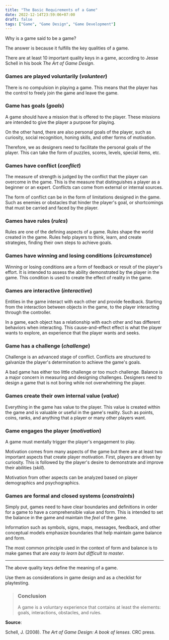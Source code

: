 ```yaml
---
title: "The Basic Requirements of a Game"
date: 2022-12-14T23:59:06+07:00
draft: false
tags: ["Game", "Game Design", "Game Development"]
---
```


Why is a game said to be a game?

The answer is because it fulfills the key qualities of a game. 

There are at least 10 important quality keys in a game, according to Jesse Schell in his book *The Art of Game Design*.

### Games are played voluntarily (*volunteer*)

There is no compulsion in playing a game. This means that the player has the control to freely join the game and leave the game.

### Game has goals (*goals*)

A game should have a mission that is offered to the player. These missions are intended to give the player a purpose for playing.

On the other hand, there are also personal goals of the player, such as curiosity, social recognition, honing skills, and other forms of motivation. 

Therefore, we as designers need to facilitate the personal goals of the player. This can take the form of puzzles, scores, levels, special items, etc.

### Games have conflict (*conflict*)

The measure of strength is judged by the conflict that the player can overcome in the game. This is the measure that distinguishes a player as a beginner or an expert. Conflicts can come from external or internal sources.

The form of conflict can be in the form of limitations designed in the game. Such as enemies or obstacles that hinder the player's goal, or shortcomings that must be carried and faced by the player. 

### Games have rules (*rules*)
   
Rules are one of the defining aspects of a game. Rules shape the world created in the game. Rules help players to think, learn, and create strategies, finding their own steps to achieve goals.

### Games have winning and losing conditions (*circumstance*)

Winning or losing conditions are a form of feedback or result of the player's effort. It is intended to assess the ability demonstrated by the player in the game. This condition is used to create the effect of reality in the game.

### Games are interactive (*interactive*)

Entities in the game interact with each other and provide feedback. Starting from the interaction between objects in the game, to the player interacting through the controller.

In a game, each object has a relationship with each other and has different behaviors when interacting. This cause-and-effect effect is what the player wants to explore, an experience that the player wants and seeks.

### Game has a challenge (*challenge*)

Challenge is an advanced stage of conflict. Conflicts are structured to galvanize the player's determination to achieve the game's goals. 

A bad game has either too little challenge or too much challenge. Balance is a major concern in measuring and designing challenges. Designers need to design a game that is not boring while not overwhelming the player.

### Games create their own internal value (*value*)

Everything in the game has value to the player. This value is created within the game and is valuable or useful in the game's reality. Such as points, coins, ranks, and anything that a player or many other players want.

### Game engages the player (*motivation*)

A game must mentally trigger the player's engagement to play. 

Motivation comes from many aspects of the game but there are at least two important aspects that create player motivation. First, players are driven by curiosity. This is followed by the player's desire to demonstrate and improve their abilities (*skill*). 

Motivation from other aspects can be analyzed based on player demographics and psychographics.

### Games are formal and closed systems (*constraints*)

Simply put, games need to have clear boundaries and definitions in order for a game to have a comprehensible value and form. This is intended to set the balance in the game and maintain the *feel* of the game. 

Information such as symbols, signs, maps, messages, feedback, and other conceptual models emphasize boundaries that help maintain game balance and form. 

The most common principle used in the context of form and balance is to make games that are *easy to learn but difficult to master*.

---

The above quality keys define the meaning of a game. 

Use them as considerations in game design and as a checklist for playtesting.

> ### Conclusion
> A game is a voluntary experience that contains at least the elements: goals, interactions, obstacles, and rules.

**Source**:

Schell, J. (2008). *The Art of Game Design: A book of lenses*. CRC press.